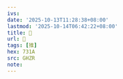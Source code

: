 ```yaml
---
ivs:
date: '2025-10-13T11:28:38+08:00'
lastmod: '2025-10-14T06:42:22+08:00'
title: 󰝽
url: 󰝽
tags: [猚]
hex: 731A
src: GHZR
note:
---
```

